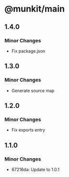 # @munkit/main

## 1.4.0

### Minor Changes

- Fix package.json

## 1.3.0

### Minor Changes

- Generate source map

## 1.2.0

### Minor Changes

- Fix exports entry

## 1.1.0

### Minor Changes

- 67216da: Update to 1.0.1
